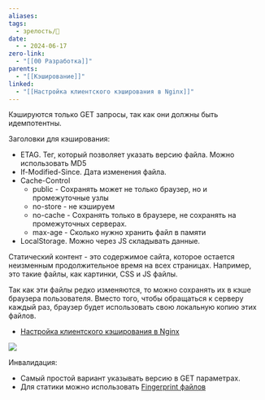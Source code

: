 ```yaml
---
aliases: 
tags:
  - зрелость/🌱
date:
  - - 2024-06-17
zero-link:
  - "[[00 Разработка]]"
parents:
  - "[[Кэширование]]"
linked:
  - "[[Настройка клиентского кэширования в Nginx]]"
---
```

Кэшируются только GET запросы, так как они должны быть идемпотентны.

Заголовки для кэширования:
- ETAG. Тег, который позволяет указать версию файла. Можно использовать MD5
- If-Modified-Since. Дата изменения файла.
- Cache-Control
	- public - Сохранять может не только браузер, но и промежуточные узлы
	- no-store - не кэшируем
	- no-cache - Сохранять только в браузере, не сохранять на промежуточных серверах.
	- max-age - Сколько нужно хранить файл в памяти
- LocalStorage. Можно через JS складывать данные.

Статический контент - это содержимое сайта, которое остается неизменным продолжительное время на всех страницах. Например, это такие файлы, как картинки, CSS и JS файлы.

Так как эти файлы редко изменяются, то можно сохранять их в кэше браузера пользователя. Вместо того, чтобы обращаться к серверу каждый раз, браузер будет использовать свою локальную копию этих файлов.

- [Настройка клиентского кэширования в Nginx](Настройка%20клиентского%20кэширования%20в%20Nginx.md)

![](Pasted%20image%2020240619083856.png)

Инвалидация:
- Самый простой вариант указывать версию в GET параметрах.
- Для статики можно использовать [Fingerprint файлов](Fingerprint%20файлов.md)